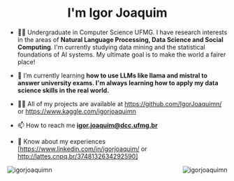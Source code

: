 <h1 align="center">I'm Igor Joaquim</h1>

- 👨‍🔬 Undergraduate in Computer Science UFMG. I have research interests in the areas of **Natural Language Processing, Data Science and Social Computing**. I'm currently studying data mining and the statistical foundations of AI systems. My ultimate goal is to make the world a fairer place!

- 🌱 I’m currently learning **how to use LLMs like llama and mistral to answer university exams. I'm always learning how to apply my data science skills in the real world.**

- 👨‍💻 All of my projects are available at https://github.com/IgorJoaquimn/ or https://www.kaggle.com/igorjoaquimn

- 📫 How to reach me **igor.joaquim@dcc.ufmg.br**

- 📄 Know about my experiences [https://www.linkedin.com/in/igorjoaquim/ or http://lattes.cnpq.br/3748132634292590]


<div>
<p><img align="left" src="https://github-readme-stats.vercel.app/api/top-langs?username=ijcosta&show_icons=true&locale=en&layout=compact&size_weight=0.2&count_weight=1&langs_count=10&theme=transparent&hide=Scheme,SAS" alt="igorjoaquimn" /></p>
<p>&nbsp;<img align="right" src="https://github-readme-stats.vercel.app/api?username=ijcosta&show_icons=true&locale=en&theme=transparent" alt="igorjoaquimn" /></p>
</div>
